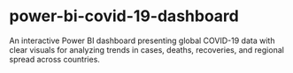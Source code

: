 # power-bi-covid-19-dashboard
An interactive Power BI dashboard presenting global COVID-19 data with clear visuals for analyzing trends in cases, deaths, recoveries, and regional spread across countries.
